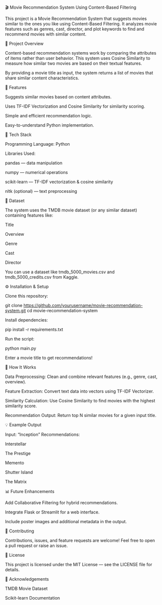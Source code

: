 🎬 Movie Recommendation System Using Content-Based Filtering

This project is a Movie Recommendation System that suggests movies similar to the ones you like using Content-Based Filtering. It analyzes movie features such as genres, cast, director, and plot keywords to find and recommend movies with similar content.

🧠 Project Overview

Content-based recommendation systems work by comparing the attributes of items rather than user behavior. This system uses Cosine Similarity to measure how similar two movies are based on their textual features.

By providing a movie title as input, the system returns a list of movies that share similar content characteristics.

🚀 Features

Suggests similar movies based on content attributes.

Uses TF-IDF Vectorization and Cosine Similarity for similarity scoring.

Simple and efficient recommendation logic.

Easy-to-understand Python implementation.

🧩 Tech Stack

Programming Language: Python

Libraries Used:

pandas — data manipulation

numpy — numerical operations

scikit-learn — TF-IDF vectorization & cosine similarity

nltk (optional) — text preprocessing

📁 Dataset

The system uses the TMDB movie dataset (or any similar dataset) containing features like:

Title

Overview

Genre

Cast

Director

You can use a dataset like tmdb_5000_movies.csv
 and tmdb_5000_credits.csv
 from Kaggle.

⚙️ Installation & Setup

Clone this repository:

git clone https://github.com/yourusername/movie-recommendation-system.git
cd movie-recommendation-system


Install dependencies:

pip install -r requirements.txt


Run the script:

python main.py


Enter a movie title to get recommendations!

🧮 How It Works

Data Preprocessing:
Clean and combine relevant features (e.g., genre, cast, overview).

Feature Extraction:
Convert text data into vectors using TF-IDF Vectorizer.

Similarity Calculation:
Use Cosine Similarity to find movies with the highest similarity score.

Recommendation Output:
Return top N similar movies for a given input title.

💡 Example Output

Input: “Inception”
Recommendations:

Interstellar

The Prestige

Memento

Shutter Island

The Matrix

📊 Future Enhancements

Add Collaborative Filtering for hybrid recommendations.

Integrate Flask or Streamlit for a web interface.

Include poster images and additional metadata in the output.

🤝 Contributing

Contributions, issues, and feature requests are welcome!
Feel free to open a pull request or raise an issue.

🧾 License

This project is licensed under the MIT License — see the LICENSE
 file for details.

🌟 Acknowledgements

TMDB Movie Dataset

Scikit-learn Documentation
